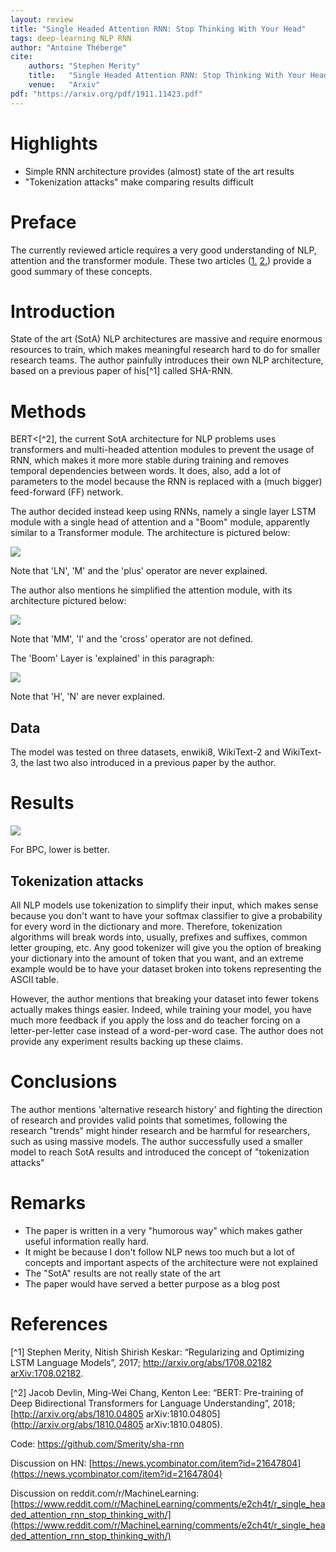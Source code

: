 ```yaml
---
layout: review
title: "Single Headed Attention RNN: Stop Thinking With Your Head"
tags: deep-learning NLP RNN
author: "Antoine Théberge"
cite:
    authors: "Stephen Merity"
    title:   "Single Headed Attention RNN: Stop Thinking With Your Head"
    venue:   "Arxiv"
pdf: "https://arxiv.org/pdf/1911.11423.pdf"
---
```



# Highlights

- Simple RNN architecture provides (almost) state of the art results
- "Tokenization attacks" make comparing results difficult

# Preface

The currently reviewed article requires a very good understanding of NLP, attention and the transformer module. These two articles ([1.](https://jalammar.github.io/visualizing-neural-machine-translation-mechanics-of-seq2seq-models-with-attention/) [2.](http://jalammar.github.io/illustrated-transformer/)) provide a good summary of these concepts.

# Introduction

State of the art (SotA) NLP architectures are massive and require enormous resources to train, which makes meaningful research hard to do for smaller research teams. The author painfully introduces their own NLP architecture, based on a previous paper of his[^1] called SHA-RNN.

# Methods

BERT<[^2], the current SotA architecture for NLP problems uses transformers and multi-headed attention modules to prevent the usage of RNN, which makes it more more stable during training and removes temporal dependencies between words. It does, also, add a lot of parameters to the model because the RNN is replaced with a (much bigger) feed-forward (FF) network.

The author decided instead keep using RNNs, namely a single layer LSTM module with a single head of attention and a "Boom" module, apparently similar to a Transformer module. The architecture is pictured below:

![](/article/images/sha-rnn/fig1.jpeg)

Note that 'LN', 'M' and the 'plus' operator are never explained.

The author also mentions he simplified the attention module, with its architecture pictured below:

![](/article/images/sha-rnn/fig2.jpeg)

Note that 'MM', 'I' and the 'cross'  operator are not defined.

The 'Boom' Layer is 'explained' in this paragraph:

![](/article/images/sha-rnn/fig3.jpeg)

Note that 'H', 'N' are never explained.

## Data

The model was tested on three datasets, enwiki8, WikiText-2 and WikiText-3, the last two also introduced in a previous paper by the author.

# Results

![](/article/images/sha-rnn/fig4.jpeg)

For BPC, lower is better.

## Tokenization attacks

All NLP models use tokenization to simplify their input, which makes sense because you don't want to have your softmax classifier to give a probability for every word in the dictionary and more. Therefore, tokenization algorithms will break words into, usually, prefixes and suffixes, common letter grouping, etc. Any good tokenizer will give you the option of breaking your dictionary into the amount of token that you want, and an extreme example would be to have your dataset broken into tokens representing the ASCII table.

However, the author mentions that breaking your dataset into fewer tokens actually makes things easier. Indeed, while training your model, you have much more feedback if you apply the loss and do teacher forcing on a letter-per-letter case instead of a word-per-word case. The author does not provide any experiment results backing up these claims.


# Conclusions

The author mentions 'alternative research history' and fighting the direction of research and provides valid points that sometimes, following the research "trends" might hinder research and be harmful for researchers, such as using massive models. The author successfully used a smaller model to reach SotA results and introduced the concept of "tokenization attacks"

# Remarks

- The paper is written in a very "humorous way" which makes gather useful information really hard.
- It might be because I don't follow NLP news too much but a lot of concepts and important aspects of the architecture were not explained
- The "SotA" results are not really state of the art
- The paper would have served a better purpose as a blog post

# References

[^1] Stephen Merity, Nitish Shirish Keskar: “Regularizing and Optimizing LSTM Language Models”, 2017; [http://arxiv.org/abs/1708.02182 arXiv:1708.02182](https://arxiv.org/pdf/1708.02182.pdf).

[^2] Jacob Devlin, Ming-Wei Chang, Kenton Lee: “BERT: Pre-training of Deep Bidirectional Transformers for Language Understanding”, 2018; [http://arxiv.org/abs/1810.04805 arXiv:1810.04805](http://arxiv.org/abs/1810.04805 arXiv:1810.04805).

Code: https://github.com/Smerity/sha-rnn

Discussion on HN: [https://news.ycombinator.com/item?id=21647804](https://news.ycombinator.com/item?id=21647804)

Discussion on reddit.com/r/MachineLearning: [https://www.reddit.com/r/MachineLearning/comments/e2ch4t/r_single_headed_attention_rnn_stop_thinking_with/](https://www.reddit.com/r/MachineLearning/comments/e2ch4t/r_single_headed_attention_rnn_stop_thinking_with/)
